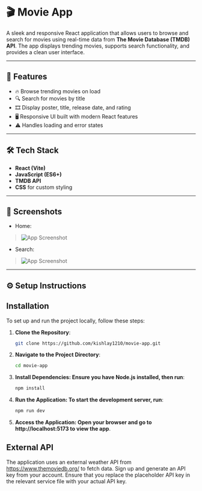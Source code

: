 # 🎬 Movie App

A sleek and responsive React application that allows users to browse and search for movies using real-time data from **The Movie Database (TMDB) API**. The app displays trending movies, supports search functionality, and provides a clean user interface.

---

## 🚀 Features

- 🔥 Browse trending movies on load
- 🔍 Search for movies by title
- 🎞️ Display poster, title, release date, and rating
- 🖥️ Responsive UI built with modern React features
- ⚠️ Handles loading and error states

---

## 🛠️ Tech Stack

- **React (Vite)**
- **JavaScript (ES6+)**
- **TMDB API**
- **CSS** for custom styling

---

## 📸 Screenshots

- Home:  
> ![App Screenshot](./public/homepage.gif)

- Search:  
> ![App Screenshot](./public/searchpage.gif)

---

## ⚙️ Setup Instructions
  
## Installation

To set up and run the project locally, follow these steps:

1. **Clone the Repository**:
   ```bash
   git clone https://github.com/kishlay1210/movie-app.git

2. **Navigate to the Project Directory**:
   ```bash
   cd movie-app

3. **Install Dependencies: Ensure you have Node.js installed, then run**:
      ```bash
   npm install

4. **Run the Application: To start the development server, run**:
    ```bash
   npm run dev

5. **Access the Application: Open your browser and go to http://localhost:5173 to view the app**.


## External API
The application uses an external weather API from https://www.themoviedb.org/ to fetch data. 
Sign up and generate an API key from your account.
Ensure that you replace the placeholder API key in the relevant service file with your actual API key.
